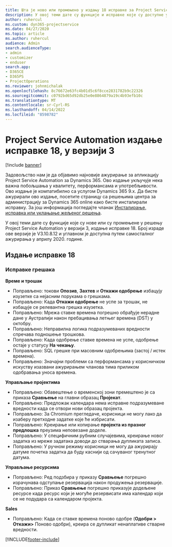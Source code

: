```yaml
---
title: Шта је ново или промењено у издању 18 исправке за Project Service Automation верзије 3
description: У овој теми дате су функције и исправке које су доступне у издању 18 исправке за Project Service Automation верзије 3.
author: ruhercul
ms.custom: dyn365-projectservice
ms.date: 04/27/2020
ms.topic: article
ms.author: ruhercul
audience: Admin
search.audienceType:
- admin
- customizer
- enduser
search.app:
- D365CE
- D365PS
- ProjectOperations
ms.reviewer: johnmichalak
ms.openlocfilehash: 8c76672e63fc4b01d5c6f8cce2831782b9c22326
ms.sourcegitcommit: c0792bd65d92db25e0e8864879a19c4b93efb10c
ms.translationtype: MT
ms.contentlocale: sr-Cyrl-RS
ms.lasthandoff: 04/14/2022
ms.locfileid: "8598782"
---
```

# <a name="project-service-automation-update-release-18-v3"></a>Project Service Automation издање исправке 18, у верзији 3

[!include [banner](../includes/psa-now-project-operations.md)]

Задовољство нам је да објавимо најновије ажурирање за апликацију Project Service Automation за Dynamics 365. Ово издање укључује нека важна побољшања у квалитету, перформансама и употребљивости. Ово издање је компатибилно са услугом Dynamics 365 9.x. Да бисте ажурирали ово издање, посетите страницу са решењима центра за администрацију за Dynamics 365 online како бисте инсталирали исправку. За још информација погледајте чланак [Инсталирање, исправка или уклањање жељеног решења](/power-platform/admin/install-remove-preferred-solution).

У овој теми дате су функције које су нове или су промењене у решењу Project Service Automation у верзији 3, издање исправке 18. Број израде ове верзије је V3.10.8.12 и углавном је доступна путем самосталног ажурирања у априлу 2020. године.

## <a name="update-release-18"></a>Издање исправке 18

### <a name="bug-fixes"></a>Исправке грешака

**Време и трошак**

- Поправљено: токови **Опозив**, **Захтев** и **Откажи одобрење** избацују изузетке са нејасним порукама о грешкама.
- Поправљено: Када **Откажи одобрење** не успе за трошак, не избацује се релевантна грешка изузетка.
- Поправљено: Мрежа ставке времена погрешно обрађује нерадне дане у Аустралији након пребацивања летњег времена (DST) у октобру.
- Поправљено: Неправилна логика подразумеваних вредности спречава подношење трошкова.
- Поправљено: Када одобрење ставке времена не успе, одобрење остаје у статусу **На чекању**.
- Поправљено: SQL грешке при масовним одобрењима (застој / истек времена).
- Поправљено: Значајни проблеми са перформансама у корисничком искуству изазвани ажурирањем чланова тима приликом одобравања уноса времена.

**Управљање пројектима**

- Поправљено: Обавештење о временској зони премештено је са приказа **Сравњење** на главни образац **Пројекат**.
- Поправљено: Предложак календара нема исправне подразумеване вредности када се отвори нови образац пројекта.
- Поправљено: За Chromium прегледаче, корисници не могу лако да изаберу претходне задатке које ће избрисати.
- Поправљено: Креирање или копирање **пројекта из празног предлошка** преузима неповезане доделе.
- Поправљено: У специфичним рубним случајевима, креирање новог задатка из мреже задатака доводи до стварања дупликата записа.
- Поправљено: У ручном режиму корисници не могу да ажурирају датуме почетка задатка да буду каснији од сачуваног тренутног датума.

**Управљање ресурсима**

- Поправљено: Ред подзбира у приказу **Сравњење** погрешно израчунава одступање резервација након продужења резервације.
- Поправљено: Приказ **Сравњење** погрешно приказује додељене ресурсе када ресурс који је могуће резервисати има календар који се не подудара са календаром пројекта.

**Sales**

- Поправљено: Када се ставке времена поново одобре (**Одобри > Откажи>** Поново одобри), креира се дупликат ненаплативе стварне вредности.


[!INCLUDE[footer-include](../includes/footer-banner.md)]
